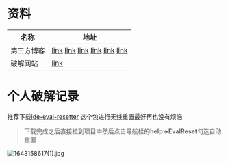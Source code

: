 # 资料

| 名称       | 地址                                                         |
| ---------- | ------------------------------------------------------------ |
| 第三方博客 | [link](https://www.cnblogs.com/yaoliuyang/p/12725424.html) [link](https://www.789zhao.com/blog/JCEX4IP2TCB3.html) [link](https://www.789zhao.com/blog/JG093W033ZAJ.HTML) [link](https://blog.alipay168.cn/index/detail/item/587.html) [link](https://www.mano100.cn/thread-1942-1-1.html)  [link](https://www.yuque.com/u30882/rx39g7/dhe52q) |
| 破解网站   | [link](https://jetbra.in/ed66823c-d42c-4f85-bb2e-655591c2b748.html) |

# 个人破解记录

推荐下载[ide-eval-resetter](https://yaoliuyang.lanzoul.com/i9NKpz9mmib) 这个包进行无线重置最好再也没有烦恼

> 下载完成之后直接拉到项目中然后点击导航栏的**help->EvalReset**勾选自动重置

![1643158617(1).jpg](https://s2.loli.net/2022/01/26/YQqacPemiF5DVXZ.png)

